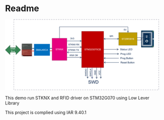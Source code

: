 # Readme

![image-20240628185032085](https://raw.githubusercontent.com/dwgan/PicGo/main/img/image-20240628185032085.png)

This demo run STKNX and RFID driver on STM32G070 using Low Lever Library

This project is complied using IAR 9.40.1
